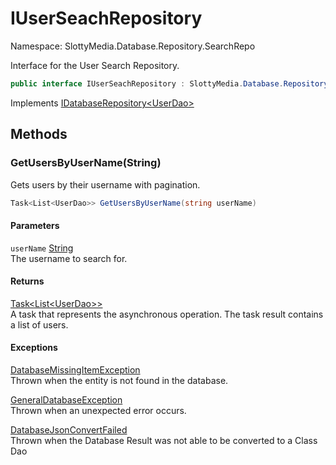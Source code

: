 # IUserSeachRepository

Namespace: SlottyMedia.Database.Repository.SearchRepo

Interface for the User Search Repository.

```csharp
public interface IUserSeachRepository : SlottyMedia.Database.Repository.IDatabaseRepository`1[[SlottyMedia.Database.Daos.UserDao, SlottyMedia.Database, Version=1.0.0.0, Culture=neutral, PublicKeyToken=null]]
```

Implements [IDatabaseRepository&lt;UserDao&gt;](./slottymedia.database.repository.idatabaserepository-1.md)

## Methods

### **GetUsersByUserName(String)**

Gets users by their username with pagination.

```csharp
Task<List<UserDao>> GetUsersByUserName(string userName)
```

#### Parameters

`userName` [String](https://docs.microsoft.com/en-us/dotnet/api/system.string)<br>
The username to search for.

#### Returns

[Task&lt;List&lt;UserDao&gt;&gt;](https://docs.microsoft.com/en-us/dotnet/api/system.threading.tasks.task-1)<br>
A task that represents the asynchronous operation. The task result contains a list of users.

#### Exceptions

[DatabaseMissingItemException](./slottymedia.database.exceptions.databasemissingitemexception.md)<br>
Thrown when the entity is not found in the database.

[GeneralDatabaseException](./slottymedia.database.exceptions.generaldatabaseexception.md)<br>
Thrown when an unexpected error occurs.

[DatabaseJsonConvertFailed](./slottymedia.database.exceptions.databasejsonconvertfailed.md)<br>
Thrown when the Database Result was not able to be converted to a Class Dao
